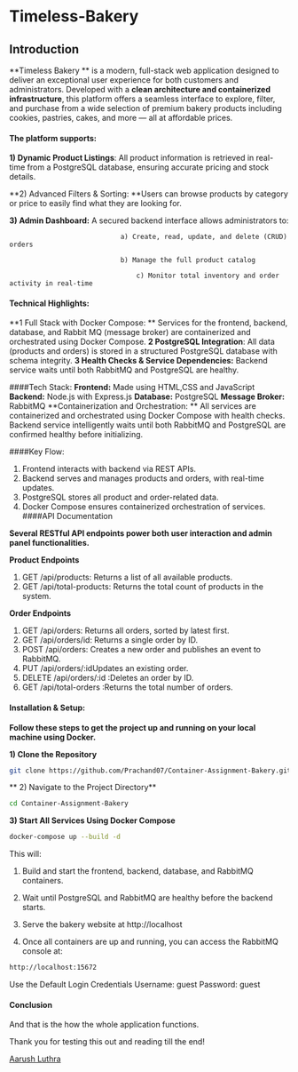 # Timeless-Bakery

## **Introduction**
**Timeless Bakery ** is a modern, full-stack web application designed to deliver an exceptional user experience for both customers and administrators. Developed with a **clean architecture and containerized infrastructure**, this platform offers a seamless interface to explore, filter, and purchase from a wide selection of premium bakery products including cookies, pastries, cakes, and more — all at affordable prices.

#### **The platform supports:**

**1) Dynamic Product Listings**: All product information is retrieved in real-time from a PostgreSQL database, ensuring accurate pricing and stock details.

**2) Advanced Filters & Sorting: **Users can browse products by category or price to easily find what they are looking for.

**3) Admin Dashboard:** A secured backend interface allows administrators to:

								a) Create, read, update, and delete (CRUD) orders

								b) Manage the full product catalog

							        c) Monitor total inventory and order activity in real-time

#### **Technical Highlights**:

**1 Full Stack with Docker Compose: ** Services for the frontend, backend, database, and Rabbit MQ (message broker) are containerized and orchestrated using Docker Compose.
**2 PostgreSQL Integration**: All data (products and orders) is stored in a structured PostgreSQL database with schema integrity.
**3 Health Checks & Service Dependencies:** Backend service waits until both RabbitMQ and PostgreSQL are healthy.

####Tech Stack:
**Frontend:** Made using HTML,CSS and JavaScript
**Backend:** Node.js with Express.js
**Database:** PostgreSQL
**Message Broker:** RabbitMQ
**Containerization and Orchestration: ** All services are containerized and orchestrated using Docker Compose with health checks. Backend service intelligently waits until both RabbitMQ and PostgreSQL are confirmed healthy before initializing.

####Key Flow:

1) Frontend interacts with backend via REST APIs.
2) Backend serves and manages products and orders, with real-time updates.
3) PostgreSQL stores all product and order-related data.
4) Docker Compose ensures containerized orchestration of services.
####API Documentation

**Several RESTful API endpoints power both user interaction and admin panel functionalities.**

 **Product Endpoints**
1) GET /api/products: Returns a list of all available products.
2) GET /api/total-products: Returns the total count of products in the system.

**Order Endpoints**
1) GET /api/orders: Returns all orders, sorted by latest first.
2) GET /api/orders/id: Returns a single order by ID.
3) POST /api/orders: Creates a new order and publishes an event to RabbitMQ.
4) PUT /api/orders/:idUpdates an existing order.
5) DELETE /api/orders/:id :Deletes an order by ID.
6) GET /api/total-orders :Returns the total number of orders.

#### Installation & Setup:
**Follow these steps to get the project up and running on your local machine using Docker.**

**1) Clone the Repository**
```bash
git clone https://github.com/Prachand07/Container-Assignment-Bakery.git
```
** 2) Navigate to the Project Directory**
```bash
cd Container-Assignment-Bakery

```
**3) Start All Services Using Docker Compose**
```bash
docker-compose up --build -d
```
This will: 

1) Build and start the frontend, backend, database, and RabbitMQ containers.

2) Wait until PostgreSQL and RabbitMQ are healthy before the backend starts.

3) Serve the bakery website at http://localhost

4) Once all containers are up and running, you can access the RabbitMQ console at:
```bash
http://localhost:15672
```
Use the Default Login Credentials
Username:  guest
Password: guest

#### Conclusion
And that is the how the whole application functions. 

Thank you for testing this out and reading till the end!

[Aarush Luthra](https://www.linkedin.com/in/aarush27/ "Aarush Luthra")


